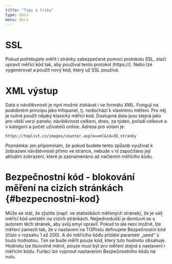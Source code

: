 ```yaml
---
title: "Tipy a triky"
type: docs
menu: docs
---
```

# SSL
Pokud potřebujete měřit i stránky zabezpečené pomocí protokolu SSL, stačí upravit měřící kód tak, aby použival tento protokol (https://). Nebo lze vygenerovat a použít nový kód, který už SSL používá.

# XML výstup
Data o návštěvnosti je nyní možné získávat i ve formátu XML. Fungují na podobném principu jako Infopanel, tj. nedochází k vlastnímu měření. Pro něj je nutné použít nějaký klasický měřící kód. Dostupná data jsou stejná jako pro větší verzi panelu: návštěvnost celkem, dnes, za týden, pořadí celkové a v kategorii a počet uživatelů online. Adresa pro volání je:
```
https://toplist.cz/images/counter.asp?a=xml&id=ID_stranky
```
Poznámka: jen připomínám, že pokud budete tento způsob využívat k zobrazení návštěvnosti přímo ve stránce, nebude v ní započítáno její aktuální zobrazení, které je zaznamenáno až načtením měřícího kódu.

# Bezpečnostní kód - blokování měření na cizích stránkách {#bezpecnostni-kod}
Může se stát, že zjistíte (např. ve statistikách měřených stránek), že je váš měřící kód umistěn na cizích stránkách. Nejjednodušší je domluvit se s autorem těch stránek, aby svůj omyl opravil. Pokud to ale není možné, lze měření zamezit tak, že v nastavení na TOPlistu definujete Bezpečnostní kód (číslo v rozsahu 1 až 200). A do měřícího kódu přidáte parametr „seed“ s touto hodnotou. Tím se bude měřit pouze kód, který tuto hodnotu obsahuje. Hodnotu lze libovolně měnit, pouze musí být pro měření stejná s nastavení i měřícím kódu. Funkci lze vypnout nastavením Bezpečnostního kódu na nulu.